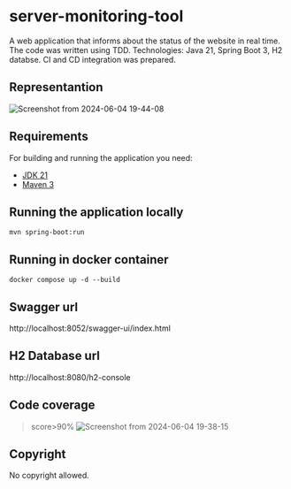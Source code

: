# server-monitoring-tool

A web application that informs about the status of the website in real time.
The code was written using TDD. Technologies: Java 21, Spring Boot 3, H2 databse.
CI and CD integration was prepared. 

## Representantion
![Screenshot from 2024-06-04 19-44-08](https://github.com/JacekKaczmarek10/Server-Monitoring-Tool/assets/104677364/41b8271d-01c4-4a2e-82aa-2eb4efd65041)


## Requirements

For building and running the application you need:

- [JDK 21](https://www.oracle.com/pl/java/technologies/downloads/)
- [Maven 3](https://maven.apache.org)

## Running the application locally


```shell
mvn spring-boot:run
```

## Running in docker container


```shell
docker compose up -d --build
```

## Swagger url
http://localhost:8052/swagger-ui/index.html

## H2 Database url
http://localhost:8080/h2-console

## Code coverage

> score>90%
![Screenshot from 2024-06-04 19-38-15](https://github.com/JacekKaczmarek10/Server-Monitoring-Tool/assets/104677364/1a5bd41b-e32d-4d2f-ad05-cfc2a6f4bc79)


## Copyright

No copyright allowed. 



